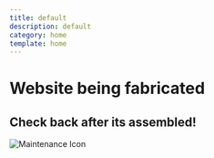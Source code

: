 ```yaml
---
title: default
description: default
category: home
template: home
---
```


# Website being fabricated
## Check back after its assembled!
<img id="maintenance-icon" src="/{media}/maintenance.svg" alt="Maintenance Icon">
